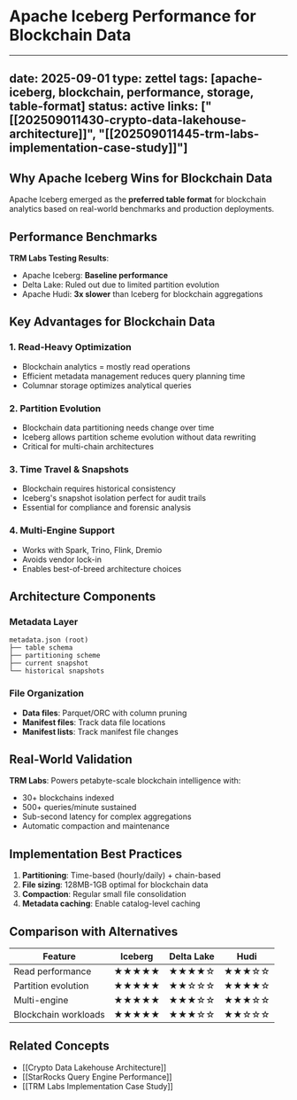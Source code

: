 # Apache Iceberg Performance for Blockchain Data

---
date: 2025-09-01
type: zettel
tags: [apache-iceberg, blockchain, performance, storage, table-format]
status: active
links: ["[[202509011430-crypto-data-lakehouse-architecture]]", "[[202509011445-trm-labs-implementation-case-study]]"]
---

## Why Apache Iceberg Wins for Blockchain Data

Apache Iceberg emerged as the **preferred table format** for blockchain analytics based on real-world benchmarks and production deployments.

## Performance Benchmarks

**TRM Labs Testing Results**:
- Apache Iceberg: **Baseline performance**
- Delta Lake: Ruled out due to limited partition evolution
- Apache Hudi: **3x slower** than Iceberg for blockchain aggregations

## Key Advantages for Blockchain Data

### 1. Read-Heavy Optimization
- Blockchain analytics = mostly read operations
- Efficient metadata management reduces query planning time
- Columnar storage optimizes analytical queries

### 2. Partition Evolution
- Blockchain data partitioning needs change over time
- Iceberg allows partition scheme evolution without data rewriting
- Critical for multi-chain architectures

### 3. Time Travel & Snapshots
- Blockchain requires historical consistency
- Iceberg's snapshot isolation perfect for audit trails
- Essential for compliance and forensic analysis

### 4. Multi-Engine Support
- Works with Spark, Trino, Flink, Dremio
- Avoids vendor lock-in
- Enables best-of-breed architecture choices

## Architecture Components

### Metadata Layer
```
metadata.json (root)
├── table schema
├── partitioning scheme  
├── current snapshot
└── historical snapshots
```

### File Organization
- **Data files**: Parquet/ORC with column pruning
- **Manifest files**: Track data file locations
- **Manifest lists**: Track manifest file changes

## Real-World Validation

**TRM Labs**: Powers petabyte-scale blockchain intelligence with:
- 30+ blockchains indexed
- 500+ queries/minute sustained
- Sub-second latency for complex aggregations
- Automatic compaction and maintenance

## Implementation Best Practices

1. **Partitioning**: Time-based (hourly/daily) + chain-based
2. **File sizing**: 128MB-1GB optimal for blockchain data
3. **Compaction**: Regular small file consolidation
4. **Metadata caching**: Enable catalog-level caching

## Comparison with Alternatives

| Feature | Iceberg | Delta Lake | Hudi |
|---------|---------|------------|------|
| Read performance | ★★★★★ | ★★★★☆ | ★★★☆☆ |
| Partition evolution | ★★★★★ | ★★☆☆☆ | ★★★★☆ |
| Multi-engine | ★★★★★ | ★★★☆☆ | ★★★☆☆ |
| Blockchain workloads | ★★★★★ | ★★★☆☆ | ★★☆☆☆ |

## Related Concepts

- [[Crypto Data Lakehouse Architecture]]
- [[StarRocks Query Engine Performance]]
- [[TRM Labs Implementation Case Study]]